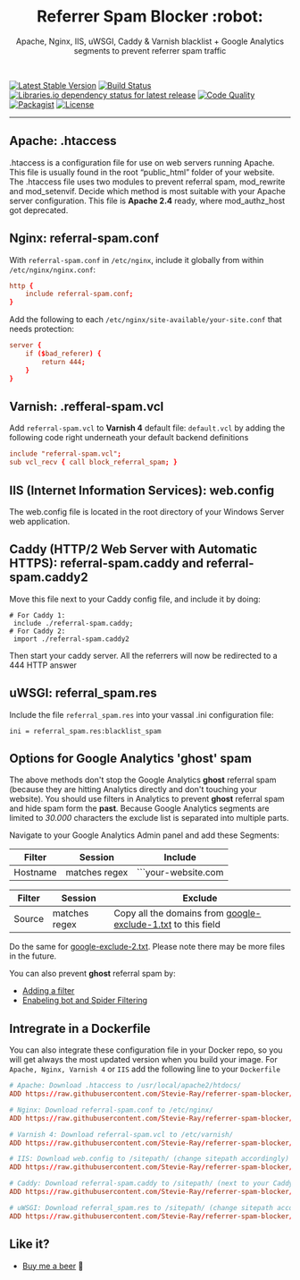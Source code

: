 <h1 align="center">Referrer Spam Blocker :robot:</h1>

<p align="center">Apache, Nginx, IIS, uWSGI, Caddy & Varnish blacklist + Google Analytics segments to prevent referrer spam traffic</p>

<br />

[![Latest Stable Version](https://img.shields.io/packagist/v/stevie-ray/referrer-spam-blocker)](https://packagist.org/packages/Stevie-Ray/referrer-spam-blocker)
[![Build Status](https://travis-ci.org/Stevie-Ray/referrer-spam-blocker.svg)](https://travis-ci.org/Stevie-Ray/referrer-spam-blocker)
[![Libraries.io dependency status for latest release](https://img.shields.io/librariesio/release/github/stevie-ray/referrer-spam-blocker)](https://libraries.io/github/Stevie-Ray/referrer-spam-blocker)
[![Code Quality](https://img.shields.io/scrutinizer/g/Stevie-Ray/referrer-spam-blocker)](https://scrutinizer-ci.com/g/Stevie-Ray/referrer-spam-blocker/?branch=master)
[![Packagist](https://img.shields.io/packagist/dt/Stevie-Ray/referrer-spam-blocker)](https://packagist.org/packages/stevie-ray/referrer-spam-blocker/stats)
[![License](https://img.shields.io/packagist/l/stevie-ray/referrer-spam-blocker)](https://packagist.org/packages/Stevie-Ray/referrer-spam-blocker)
- - - -

## Apache: .htaccess

.htaccess is a configuration file for use on web servers running Apache. This file is usually found in the root “public_html” folder of your website. The .htaccess file uses two modules to prevent referral spam, mod_rewrite and mod_setenvif. Decide which method is most suitable with your Apache server configuration. This file is **Apache 2.4** ready, where mod_authz_host got deprecated.


## Nginx: referral-spam.conf

With `referral-spam.conf` in `/etc/nginx`, include it globally from within `/etc/nginx/nginx.conf`:

```conf
http {
	include referral-spam.conf;
}
```

Add the following to each `/etc/nginx/site-available/your-site.conf` that needs protection:

```conf
server {
	if ($bad_referer) {
		return 444;
	}
}
```


## Varnish: .refferal-spam.vcl

Add `referral-spam.vcl` to **Varnish 4** default file: `default.vcl` by adding the following code right underneath your default backend definitions

```conf
include "referral-spam.vcl";
sub vcl_recv { call block_referral_spam; }
```


## IIS (Internet Information Services): web.config

The web.config file is located in the root directory of your Windows Server web application.


## Caddy (HTTP/2 Web Server with Automatic HTTPS): referral-spam.caddy and referral-spam.caddy2

Move this file next to your Caddy config file, and include it by doing:

    # For Caddy 1:
     include ./referral-spam.caddy;
    # For Caddy 2:
     import ./referral-spam.caddy2

Then start your caddy server. All the referrers will now be redirected to a 444 HTTP answer


## uWSGI: referral_spam.res

Include the file `referral_spam.res` into your vassal .ini configuration file:

```
ini = referral_spam.res:blacklist_spam
```

## Options for Google Analytics 'ghost' spam

The above methods don't stop the Google Analytics **ghost** referral spam (because they are hitting Analytics directly and don't touching your website). You should use filters in Analytics to prevent **ghost** referral spam and hide spam form the **past**. 
Because Google Analytics segments are limited to *30.000* characters the exclude list is separated into multiple parts. 

Navigate to your Google Analytics Admin panel and add these Segments:

Filter | Session | **Include**
------------ | ------------- | -------------
Hostname | matches regex | ```your-website\.com|www\.your-website\.com```

Filter | Session | **Exclude**
------------ | ------------- | -------------
Source | matches regex |Copy all the domains from [google-exclude-1.txt](https://raw.githubusercontent.com/Stevie-Ray/referrer-spam-blocker/master/google-exclude-1.txt) to this field

Do the same for [google-exclude-2.txt](https://raw.githubusercontent.com/Stevie-Ray/referrer-spam-blocker/master/google-exclude-2.txt). Please note there may be more files in the future. 

You can also prevent **ghost** referral spam by:

  * [Adding a filter](https://support.google.com/analytics/answer/1033162)
  * [Enabeling bot and Spider Filtering](https://plus.google.com/+GoogleAnalytics/posts/2tJ79CkfnZk)

## Intregrate in a Dockerfile

You can also integrate these configuration file in your Docker repo, so you will get always the most updated version when you build your image.
For `Apache, Nginx, Varnish 4` or `IIS` add the following line to your `Dockerfile`

```conf
# Apache: Download .htaccess to /usr/local/apache2/htdocs/
ADD https://raw.githubusercontent.com/Stevie-Ray/referrer-spam-blocker/master/.htaccess /usr/local/apache2/htdocs/

# Nginx: Download referral-spam.conf to /etc/nginx/
ADD https://raw.githubusercontent.com/Stevie-Ray/referrer-spam-blocker/master/referral-spam.conf /etc/nginx/

# Varnish 4: Download referral-spam.vcl to /etc/varnish/
ADD https://raw.githubusercontent.com/Stevie-Ray/referrer-spam-blocker/master/referral-spam.vcl /etc/varnish/

# IIS: Download web.config to /sitepath/ (change sitepath accordingly)
ADD https://raw.githubusercontent.com/Stevie-Ray/referrer-spam-blocker/master/web.config /sitepath/

# Caddy: Download referral-spam.caddy to /sitepath/ (next to your Caddy config file given through -conf)
ADD https://raw.githubusercontent.com/Stevie-Ray/referrer-spam-blocker/master/referral-spam.caddy /sitepath/

# uWSGI: Download referral_spam.res to /sitepath/ (change sitepath accordingly)
ADD https://raw.githubusercontent.com/Stevie-Ray/referrer-spam-blocker/master/referral_spam.res /sitepath/
```

## Like it?

- [Buy me a beer](https://www.paypal.com/cgi-bin/webscr?cmd=_s-xclick&hosted_button_id=4XC7KX75K6636) 🍺
